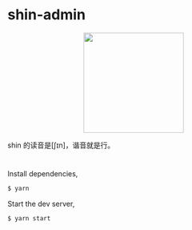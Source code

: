 # shin-admin
<p align="center">
  <img src="https://github.com/pwstrick/shin-admin/blob/main/docs/assets/logo.png" width="200"/>
</p>
shin 的读音是[ʃɪn]，谐音就是行。

# 

Install dependencies,

```bash
$ yarn
```

Start the dev server,

```bash
$ yarn start
```
